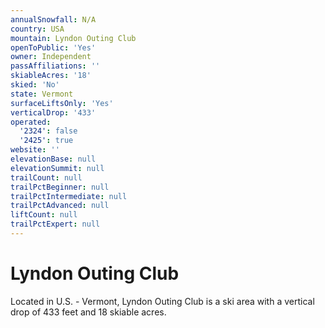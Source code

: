 ```yaml
---
annualSnowfall: N/A
country: USA
mountain: Lyndon Outing Club
openToPublic: 'Yes'
owner: Independent
passAffiliations: ''
skiableAcres: '18'
skied: 'No'
state: Vermont
surfaceLiftsOnly: 'Yes'
verticalDrop: '433'
operated:
  '2324': false
  '2425': true
website: ''
elevationBase: null
elevationSummit: null
trailCount: null
trailPctBeginner: null
trailPctIntermediate: null
trailPctAdvanced: null
liftCount: null
trailPctExpert: null
---
```



# Lyndon Outing Club

Located in U.S. - Vermont, Lyndon Outing Club is a ski area with a vertical drop of 433 feet and 18 skiable acres.
